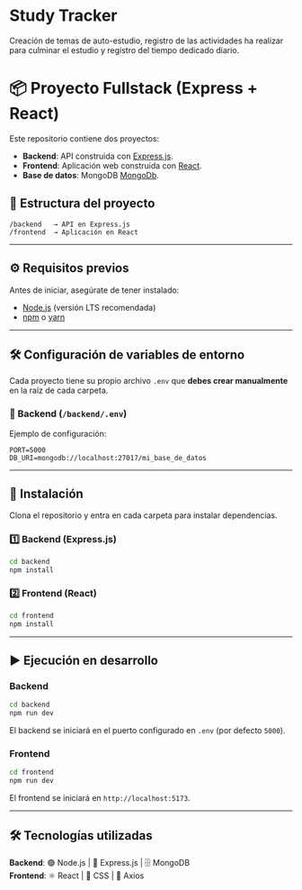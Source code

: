 # Study Tracker #

Creación de temas de auto-estudio, registro de las actividades ha realizar para culminar el estudio y registro del tiempo dedicado diario.

# 📦 Proyecto Fullstack (Express + React)

Este repositorio contiene dos proyectos:

- **Backend**: API construida con [Express.js](https://expressjs.com/).
- **Frontend**: Aplicación web construida con [React](https://react.dev/).
- **Base de datos**: MongoDB [MongoDb](https://www.mongodb.com/).

## 📂 Estructura del proyecto

```
/backend   → API en Express.js
/frontend  → Aplicación en React
```

---

## ⚙️ Requisitos previos

Antes de iniciar, asegúrate de tener instalado:

- [Node.js](https://nodejs.org/) (versión LTS recomendada)
- [npm](https://www.npmjs.com/) o [yarn](https://yarnpkg.com/)

---

## 🛠️ Configuración de variables de entorno

Cada proyecto tiene su propio archivo `.env` que **debes crear manualmente** en la raíz de cada carpeta.

### 📌 Backend (`/backend/.env`)
Ejemplo de configuración:
```env
PORT=5000
DB_URI=mongodb://localhost:27017/mi_base_de_datos
```

---

## 🚀 Instalación

Clona el repositorio y entra en cada carpeta para instalar dependencias.

### 1️⃣ Backend (Express.js)
```bash
cd backend
npm install
```

### 2️⃣ Frontend (React)
```bash
cd frontend
npm install
```

---

## ▶️ Ejecución en desarrollo

### Backend
```bash
cd backend
npm run dev
```
El backend se iniciará en el puerto configurado en `.env` (por defecto `5000`).

### Frontend
```bash
cd frontend
npm run dev
```
El frontend se iniciará en `http://localhost:5173`.

---

## 🛠️ Tecnologías utilizadas

**Backend**: 🟢 Node.js | 🚂 Express.js | 🗄️ MongoDB  
**Frontend**: ⚛️ React | 🎨 CSS | 🔄 Axios
